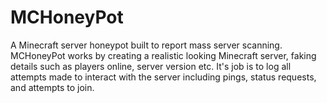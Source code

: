 # MCHoneyPot
A Minecraft server honeypot built to report mass server scanning. MCHoneyPot works by creating a realistic looking Minecraft server, faking details such as players online, server version etc. It's job is to log all attempts made to interact with the server including pings, status requests, and attempts to join.
